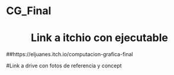 # CG_Final

<h1 align="center">Link a itchio con ejecutable</h1>
##https://eljuanes.itch.io/computacion-grafica-final

#Link a drive con fotos de referencia y concept
